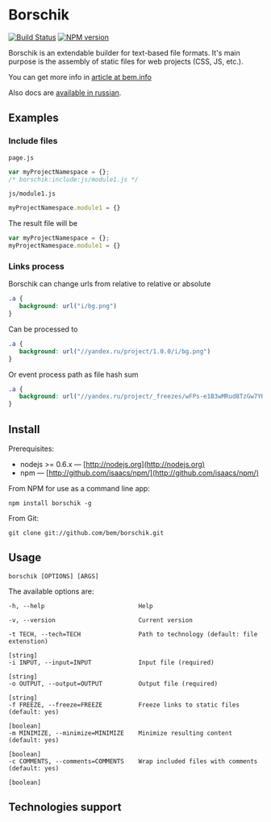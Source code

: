 # Borschik
[![Build Status](https://secure.travis-ci.org/bem/borschik.png?branch=master)](http://travis-ci.org/bem/borschik)
[![NPM version](https://badge.fury.io/js/borschik.png)](http://badge.fury.io/js/borschik)

Borschik is an extendable builder for text-based file formats.
It's main purpose is the assembly of static files for web projects (CSS, JS, etc.).

You can get more info in [article at bem.info](http://bem.info/articles/borschik)

Also docs are [available in russian](README.ru.md).

## Examples
### Include files
`page.js`
```js
var myProjectNamespace = {};
/* borschik:include:js/module1.js */
```

`js/module1.js`
```js
myProjectNamespace.module1 = {}
```

The result file will be
```js
var myProjectNamespace = {};
myProjectNamespace.module1 = {}
```

### Links process
Borschik can change urls from relative to relative or absolute
```css
.a {
   background: url("i/bg.png")
}
```

Can be processed to
```css
.a {
   background: url("//yandex.ru/project/1.0.0/i/bg.png")
}
```

Or event process path as file hash sum
```css
.a {
   background: url("//yandex.ru/project/_freezes/wFPs-e1B3wMRud8TzGw7YHjS08I.png")
}
```

## Install

Prerequisites:

* nodejs >= 0.6.x&nbsp;— [http://nodejs.org](http://nodejs.org)
* npm&nbsp;— [http://github.com/isaacs/npm/](http://github.com/isaacs/npm/)

From NPM for use as a command line app:

    npm install borschik -g

From Git:

    git clone git://github.com/bem/borschik.git

## Usage

```
borschik [OPTIONS] [ARGS]
```

The available options are:

    -h, --help                          Help

    -v, --version                       Current version

    -t TECH, --tech=TECH                Path to technology (default: file extenstion)
                                                                          [string]
    -i INPUT, --input=INPUT             Input file (required)
                                                                          [string]
    -o OUTPUT, --output=OUTPUT          Output file (required)
                                                                          [string]
    -f FREEZE, --freeze=FREEZE          Freeze links to static files (default: yes)
                                                                          [boolean]
    -m MINIMIZE, --minimize=MINIMIZE    Minimize resulting content (default: yes)
                                                                          [boolean]
    -c COMMENTS, --comments=COMMENTS    Wrap included files with comments (default: yes)
                                                                          [boolean]

## Technologies support


<!-- Yandex.Metrika counter -->
<img src="https://mc.yandex.ru/watch/12831025" style="position:absolute; left:-9999px;" alt="" />
<!-- /Yandex.Metrika counter -->
